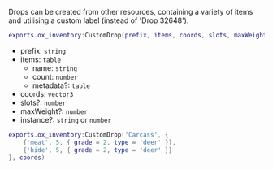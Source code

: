 Drops can be created from other resources, containing a variety of items and utilising a custom label (instead of 'Drop 32648').

```lua
exports.ox_inventory:CustomDrop(prefix, items, coords, slots, maxWeight, instance)
```
* prefix: `string`
* items: `table`
  * name: `string`
  * count: `number`
  * metadata?: `table`
* coords: `vector3`
* slots?: `number`
* maxWeight?: `number`
* instance?: `string` or `number`

```lua
exports.ox_inventory:CustomDrop('Carcass', {
    {'meat', 5, { grade = 2, type = 'deer' }},
    {'hide', 5, { grade = 2, type = 'deer' }}
}, coords)
```
